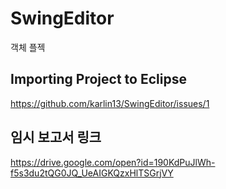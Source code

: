 # SwingEditor
객체 플젝

## Importing Project to Eclipse

https://github.com/karlin13/SwingEditor/issues/1

## 임시 보고서 링크

https://drive.google.com/open?id=190KdPuJlWh-f5s3du2tQG0JQ_UeAIGKQzxHlTSGrjVY
